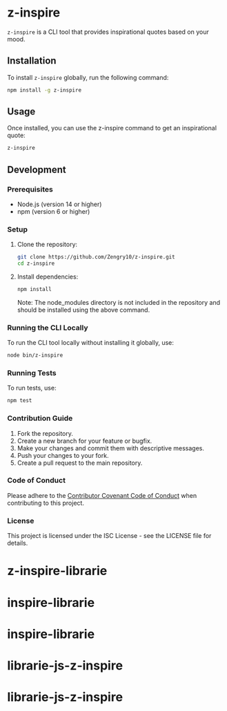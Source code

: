 # z-inspire

`z-inspire` is a CLI tool that provides inspirational quotes based on your mood.

## Installation

To install `z-inspire` globally, run the following command:

```bash
npm install -g z-inspire
```

## Usage

Once installed, you can use the z-inspire command to get an inspirational quote:

```bash
z-inspire
```

## Development

### Prerequisites

- Node.js (version 14 or higher)
- npm (version 6 or higher)

### Setup

1. Clone the repository:

    ```bash
    git clone https://github.com/Zengry10/z-inspire.git
    cd z-inspire
    ```

2. Install dependencies:

    ```bash
    npm install
    ```

    Note: The node_modules directory is not included in the repository and should be installed using the above command.



### Running the CLI Locally

To run the CLI tool locally without installing it globally, use:

```bash
node bin/z-inspire
```

### Running Tests

To run tests, use:

```bash
npm test
```

### Contribution Guide

1. Fork the repository.
2. Create a new branch for your feature or bugfix.
3. Make your changes and commit them with descriptive messages.
4. Push your changes to your fork.
5. Create a pull request to the main repository.

### Code of Conduct

Please adhere to the [Contributor Covenant Code of Conduct](https://www.contributor-covenant.org/version/2/0/code_of_conduct/) when contributing to this project.

### License

This project is licensed under the ISC License - see the LICENSE file for details.
# z-inspire-librarie
# inspire-librarie
# inspire-librarie
# librarie-js-z-inspire
# librarie-js-z-inspire
